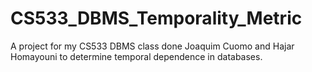 # CS533_DBMS_Temporality_Metric
A project for my CS533 DBMS class done Joaquim Cuomo and Hajar Homayouni to determine temporal dependence in databases.


